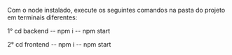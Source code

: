 Com o node instalado, execute os seguintes comandos na pasta do projeto em terminais diferentes:

1° cd backend -- npm i -- npm start

2° cd frontend -- npm i -- npm start